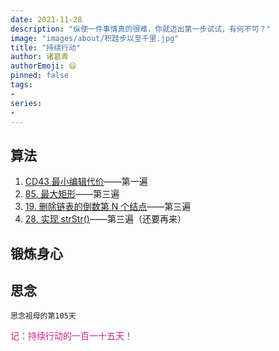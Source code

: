 ```yaml
---
date: 2021-11-28
description: "纵使一件事情真的很难，你就迈出第一步试试，有何不可？"
image: "images/about/积跬步以至千里.jpg"
title: "持续行动"
author: 诸葛青
authorEmoji: 😃
pinned: false
tags:
- 
series:
-
---
```



## 算法
1. [CD43 最小编辑代价](https://www.nowcoder.com/practice/dfa502cf6a914fb5b98c59c56619e96c?tpId=101&&tqId=33111&rp=1&ru=/ta/programmer-code-interview-guide&qru=/ta/programmer-code-interview-guide/question-ranking)——第一遍
2. [85. 最大矩形](https://leetcode-cn.com/problems/maximal-rectangle/)——第三遍
3. [19. 删除链表的倒数第 N 个结点](https://leetcode-cn.com/problems/remove-nth-node-from-end-of-list/)——第三遍
4. [28. 实现 strStr()](https://leetcode-cn.com/problems/implement-strstr/)——第三遍（还要再来）
## 锻炼身心 

## 思念
``思念祖母的第105天``

<font color=VioletRed>记：持续行动的一百一十五天！</font>


